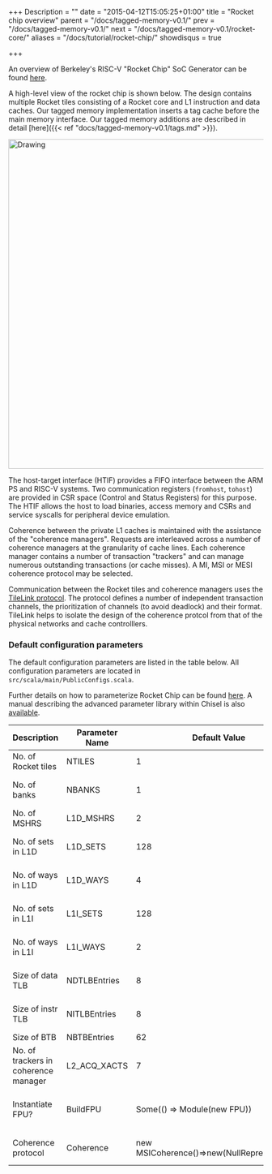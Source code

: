 +++
Description = ""
date = "2015-04-12T15:05:25+01:00"
title = "Rocket chip overview"
parent = "/docs/tagged-memory-v0.1/"
prev = "/docs/tagged-memory-v0.1/"
next = "/docs/tagged-memory-v0.1/rocket-core/"
aliases = "/docs/tutorial/rocket-chip/"
showdisqus = true

+++


An overview of Berkeley's RISC-V "Rocket Chip" SoC Generator can be found [here](http://riscv.org/workshop-jan2015/riscv-rocket-chip-generator-workshop-jan2015.pdf).

A high-level view of the rocket chip is shown below. The design
contains multiple Rocket tiles consisting of a Rocket core and L1
instruction and data caches. Our tagged memory implementation inserts
a tag cache before the main memory interface. Our tagged memory additions
are described in detail [here]({{< ref "docs/tagged-memory-v0.1/tags.md" >}}). 

<img src="../figures/rocket_chip.png" alt="Drawing" style="width: 650px;"/>

The host-target interface (HTIF) provides a FIFO interface between the
ARM PS and RISC-V systems. Two communication registers (`fromhost`,
`tohost`) are provided in CSR space (Control and Status Registers) for
this purpose. The HTIF allows the host to load binaries, access memory
and CSRs and service syscalls for peripheral device emulation.

Coherence between the private L1 caches is maintained with the
assistance of the "coherence managers". Requests are interleaved
across a number of coherence managers at the granularity of cache
lines. Each coherence manager contains a number of transaction "trackers"
and can manage numerous outstanding transactions (or cache misses).
A MI, MSI or MESI coherence protocol may be selected.

Communication between the Rocket tiles and coherence managers uses the
[TileLink protocol][TileLinkSpec]. The protocol defines a number of
independent transaction channels, the prioritization of channels (to
avoid deadlock) and their format. TileLink helps to isolate the
design of the coherence protcol from that of the physical networks
and cache controlllers. 

### Default configuration parameters

The default configuration parameters are listed in the table
below. All configuration parameters are located in
`src/scala/main/PublicConfigs.scala`. 

Further details on how to parameterize Rocket Chip can be found
[here](https://github.com/ucb-bar/rocket-chip#-how-can-i-parameterize-my-rocket-chip). 
A manual describing the advanced
parameter library within Chisel is also
[available][Chisel-parameterization-manual].

| Description                          | Parameter Name | Default Value                               | Possible Value     | Notes                  |
| ------------------------------------ | -------------- | ------------------------------------------- | -----------------  | ---------------------- |
| No. of Rocket tiles                  | NTILES         | 1                                           | >0                 |                        |
| No. of banks                         | NBANKS         | 1                                           | >0, power of 2     |                        |
| No. of MSHRS                         | L1D_MSHRS      | 2                                           | >0                 |                        |
| No. of sets in L1D                   | L1D_SETS       | 128                                         | >0, power of 2     |                        |
| No. of ways in L1D                   | L1D_WAYS       | 4                                           | >0, power of 2     |                        |
| No. of sets in L1I                   | L1I_SETS       | 128                                         | >0, power of 2     |                        |
| No. of ways in L1I                   | L1I_WAYS       | 2                                           | >0, power of 2     |                        |
| Size of data TLB                     | NDTLBEntries   | 8                                           | >0, power of 2     |                        |
| Size of instr TLB                    | NITLBEntries   | 8                                           | >0, power of 2     |                        |
| Size of BTB                          | NBTBEntries    | 62                                          | >0                 |                        |
| No. of trackers in coherence manager | L2_ACQ_XACTS   | 7                                           | >0                 |                        |
| Instantiate FPU?                     | BuildFPU       | Some(() => Module(new FPU))                 |                    | Set to None to disable |
| Coherence protocol                   | Coherence      | new MSICoherence()=>new(NullRepresentation) | MI, MEI, MSI, MESI |                        |

<!-- Links -->

[TileLinkSpec]: https://github.com/ucb-bar/uncore/blob/master/doc/TileLink0.3.1Specification.pdf
[Chisel-parameterization-manual]: https://github.com/ucb-bar/chisel/blob/master/doc/parameters/parameters.pdf

